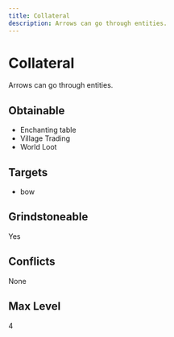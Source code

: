 ```yaml
---
title: Collateral
description: Arrows can go through entities.
---
```

# Collateral
Arrows can go through entities.
## Obtainable
- Enchanting table
- Village Trading
- World Loot
## Targets
- bow
## Grindstoneable
Yes
## Conflicts
None
## Max Level
4
